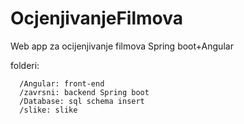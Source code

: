 # OcjenjivanjeFilmova
Web app za ocijenjivanje filmova Spring boot+Angular

folderi:

      /Angular: front-end
      /zavrsni: backend Spring boot
      /Database: sql schema insert
      /slike: slike
